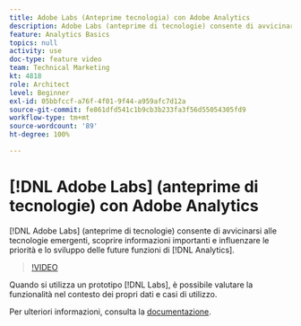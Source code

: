 ```yaml
---
title: Adobe Labs (Anteprime tecnologia) con Adobe Analytics
description: Adobe Labs (anteprime di tecnologie) consente di avvicinarsi alle tecnologie emergenti, scoprire informazioni importanti e influenzare le priorità e lo sviluppo delle future funzioni di Analytics.
feature: Analytics Basics
topics: null
activity: use
doc-type: feature video
team: Technical Marketing
kt: 4818
role: Architect
level: Beginner
exl-id: 05bbfccf-a76f-4f01-9f44-a959afc7d12a
source-git-commit: fe861dfd541c1b9cb3b233fa3f56d55054305fd9
workflow-type: tm+mt
source-wordcount: '89'
ht-degree: 100%

---
```


# [!DNL Adobe Labs] (anteprime di tecnologie) con Adobe Analytics

[!DNL Adobe Labs] (anteprime di tecnologie) consente di avvicinarsi alle tecnologie emergenti, scoprire informazioni importanti e influenzare le priorità e lo sviluppo delle future funzioni di [!DNL Analytics].

>[!VIDEO](https://video.tv.adobe.com/v/32841/?quality=12)

Quando si utilizza un prototipo [!DNL Labs], è possibile valutare la funzionalità nel contesto dei propri dati e casi di utilizzo.

Per ulteriori informazioni, consulta la [documentazione](https://experienceleague.adobe.com/docs/analytics/analyze/tech-previews/overview.html?lang=it).

